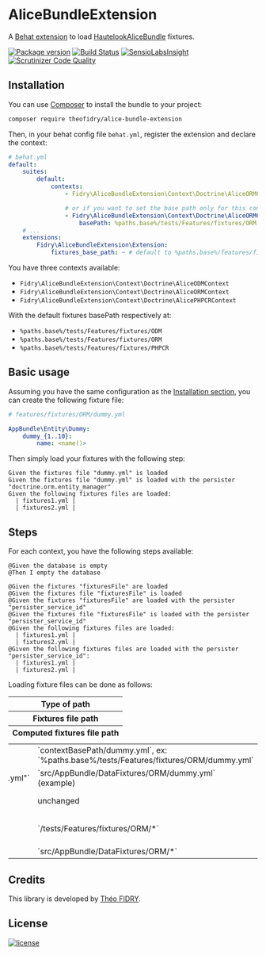 AliceBundleExtension
======================

A [Behat extension](http://behat.org) to load [HautelookAliceBundle](https://github.com/hautelook/AliceBundle) fixtures.

[![Package version](http://img.shields.io/packagist/vpre/theofidry/alice-bundle-extension.svg?style=flat-square)](https://packagist.org/packages/theofidry/alice-bundle-extension)
[![Build Status](https://img.shields.io/travis/theofidry/AliceBundleExtension.svg?branch=master&style=flat-square)](https://travis-ci.org/theofidry/AliceBundleExtension?branch=master)
[![SensioLabsInsight](https://img.shields.io/sensiolabs/i/3a633c53-a83d-47d4-aeb5-d3675aa4853d.svg?style=flat-square)](https://insight.sensiolabs.com/projects/3a633c53-a83d-47d4-aeb5-d3675aa4853d)
[![Scrutinizer Code Quality](https://img.shields.io/scrutinizer/g/theofidry/AliceBundleExtension.svg?style=flat-square)](https://scrutinizer-ci.com/g/theofidry/AliceBundleExtension/?branch=master)


## Installation

You can use [Composer](https://getcomposer.org/) to install the bundle to your project:

```bash
composer require theofidry/alice-bundle-extension
```

Then, in your behat config file `behat.yml`, register the extension and declare the context:

```yaml
# behat.yml
default:
    suites:
        default:
            contexts:
                - Fidry\AliceBundleExtension\Context\Doctrine\AliceORMContext

                # or if you want to set the base path only for this context:
                - Fidry\AliceBundleExtension\Context\Doctrine\AliceORMContext:
                    basePath: %paths.base%/tests/Features/fixtures/ORM (default value)
    # ...
    extensions:
        Fidry\AliceBundleExtension\Extension:
            fixtures_base_path: ~ # default to %paths.base%/features/fixtures
```

You have three contexts available:

* `Fidry\AliceBundleExtension\Context\Doctrine\AliceODMContext`
* `Fidry\AliceBundleExtension\Context\Doctrine\AliceORMContext`
* `Fidry\AliceBundleExtension\Context\Doctrine\AlicePHPCRContext`

With the default fixtures basePath respectively at:

* `%paths.base%/tests/Features/fixtures/ODM`
* `%paths.base%/tests/Features/fixtures/ORM`
* `%paths.base%/tests/Features/fixtures/PHPCR`

## Basic usage

Assuming you have the same configuration as the [Installation section](#Installation), you can create the following
fixture file:

```yaml
# features/fixtures/ORM/dummy.yml

AppBundle\Entity\Dummy:
    dummy_{1..10}:
        name: <name()>
```

Then simply load your fixtures with the following step:

```gherkin
Given the fixtures file "dummy.yml" is loaded
Given the fixtures file "dummy.yml" is loaded with the persister "doctrine.orm.entity_manager"
Given the following fixtures files are loaded:
  | fixtures1.yml |
  | fixtures2.yml |
```

## Steps

For each context, you have the following steps available:

```gherkin
@Given the database is empty
@Then I empty the database

@Given the fixtures "fixturesFile" are loaded
@Given the fixtures file "fixturesFile" is loaded
@Given the fixtures "fixturesFile" are loaded with the persister "persister_service_id"
@Given the fixtures file "fixturesFile" is loaded with the persister "persister_service_id"
@Given the following fixtures files are loaded:
  | fixtures1.yml |
  | fixtures2.yml |
@Given the following fixtures files are loaded with the persister "persister_service_id":
  | fixtures1.yml |
  | fixtures2.yml |
```

Loading fixture files can be done as follows:

<table>
    <thead style="float: left">
        <tr>
            <th style="display: block">Type of path</th>
            <th style="display: block">Fixtures file path</th>
            <th style="display: block">Computed fixtures file path</th>
        </tr>
    </thead>
    <tbody style="float: right">
        <tr>
            <td>Relative path</td>
            <td>`"dummy.yml"`</td>
            <td>`contextBasePath/dummy.yml`, ex: `%paths.base%/tests/Features/fixtures/ORM/dummy.yml`</td>
        </tr>
        <tr>
            <td>@Bundle path</td>
            <td>`"@AppBundle/DataFixtures/ORM/dummy.yml"`</td>
            <td>`src/AppBundle/DataFixtures/ORM/dummy.yml` (example)</td>
        </tr>
        <tr>
            <td>Absolute path</td>
            <td>`/dummy.yml`</td>
            <td>unchanged</td>
        </tr>
        <tr>
            <td>Absolute directory path</td>
            <td>`/tests/Features/fixtures/ORM/`</td>
            <td>`/tests/Features/fixtures/ORM/*`</td>
        </tr>
        <tr>
            <td>@Bundle</td>
            <td>`@AppBundle`</td>
            <td>`src/AppBundle/DataFixtures/ORM/*`</td>
        </tr>
    </tobdy>
</table>


## Credits

This library is developed by [Théo FIDRY](https://github.com/theofidry).


## License

[![license](https://img.shields.io/badge/license-MIT-red.svg?style=flat-square)](LICENSE)

